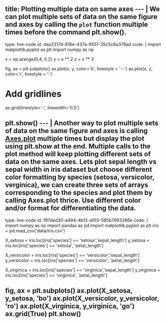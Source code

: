 title: Plotting multiple data on same axes
--- |
  We can plot multiple sets of data on the same figure and axes by calling the `plot` function multiple times before the command plt.show().
---
type: live-code
id: daa3317d-816e-437a-9551-35c5c8a378ad
code: |
  import matplotlib.pyplot as plt
  import numpy as np

  x = np.arange(0,4, 0.2)
  y = x ** 2
  z = x ** 3

  fig, ax = plt.subplots()
  ax.plot(x, y, color='b', linestyle = '--')
  ax.plot(x, z, color='r', linestyle = ':')

  # Add gridlines
  ax.grid(linestyle='-', linewidth='0.5')

  plt.show()
--- |
  Another way to plot multiple sets of data on the same figure and axes is calling [Axes.plot](https://matplotlib.org/api/_as_gen/matplotlib.axes.Axes.plot.html#matplotlib-axes-axes-plot) multiple times but display the plot using plt.show at the end. Multiple calls to the plot method will keep plotting different sets of data on the same axes. Lets plot sepal length vs sepal width in iris dataset but choose different color formatting by species (setosa, versicolor, verginica), we can create three sets of arrays corresponding to the species and plot them by calling Axes.plot thrice. Use different color and/or format for differentiating the data.
---
type: live-code
id: f97ded30-a494-4b13-af03-585b7693286e
code: |
  import numpy as np
  import pandas as pd
  import matplotlib.pyplot as plt
  iris = pd.read_csv('data/iris.csv')

  X_setosa = iris.loc[iris['species'] == 'setosa','sepal_length']
  y_setosa = iris.loc[iris['species'] == 'setosa', 'petal_length']

  X_versicolor = iris.loc[iris['species'] == 'versicolor','sepal_length']
  y_versicolor = iris.loc[iris['species'] == 'versicolor', 'petal_length']

  X_virginica = iris.loc[iris['species'] == 'virginica','sepal_length']
  y_virginica = iris.loc[iris['species'] == 'virginica', 'petal_length']


  fig, ax = plt.subplots()
  ax.plot(X_setosa, y_setosa, 'bo')
  ax.plot(X_versicolor, y_versicolor, 'ro')
  ax.plot(X_virginica, y_virginica, 'go')
  ax.grid(True)
  plt.show()
---
